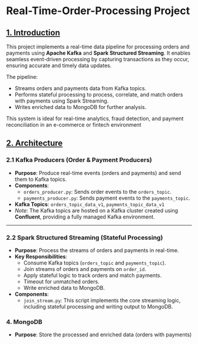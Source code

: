 #  Real-Time-Order-Processing Project

## [1. Introduction](#introduction)
This project implements a real-time data pipeline for processing orders and payments using **Apache Kafka** and **Spark Structured Streaming**. It enables seamless event-driven processing by capturing transactions as they occur, ensuring accurate and timely data updates.

The pipeline:<br>
- Streams orders and payments data from Kafka topics.<br>
- Performs stateful processing to process, correlate, and match orders with payments using Spark Streaming.<br>
- Writes enriched data to MongoDB for further analysis.<br>

This system is ideal for real-time analytics, fraud detection, and payment reconciliation in an e-commerce or fintech environment

## [2. Architecture](#architecture)


### 2.1 Kafka Producers (Order & Payment Producers)
- **Purpose**: Produce real-time events (orders and payments) and send them to Kafka topics.
- **Components**:
  - `orders_producer.py`: Sends order events to the `orders_topic`.
  - `payments_producer.py`: Sends payment events to the `payments_topic`.
- **Kafka Topics**: `orders_topic_data_v1`, `payments_topic_data_v1`
- *Note*: The Kafka topics are hosted on a Kafka cluster created using **Confluent**, providing a fully managed Kafka environment.


---
### 2.2 Spark Structured Streaming (Stateful Processing)
- **Purpose**: Process the streams of orders and payments in real-time.
- **Key Responsibilities**:
  - Consume Kafka topics (`orders_topic` and `payments_topic`).
  - Join streams of orders and payments on `order_id`.
  - Apply stateful logic to track orders and match payments.
  - Timeout for unmatched orders.
  - Write enriched data to MongoDB.
- **Components**:
  - `join_stream.py`: This script implements the core streaming logic, including stateful processing and writing output to MongoDB.


### 4. MongoDB
- **Purpose**: Store the processed and enriched data (orders with payments)


